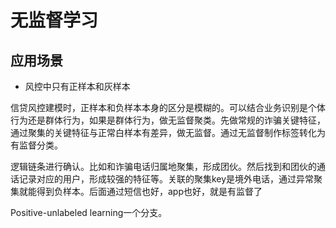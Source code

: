 # 无监督学习


## 应用场景

- 风控中只有正样本和灰样本

信贷风控建模时，正样本和负样本本身的区分是模糊的。可以结合业务识别是个体行为还是群体行为，如果是群体行为，做无监督聚类。先做常规的诈骗关键特征，通过聚集的关键特征与正常白样本有差异，做无监督。通过无监督制作标签转化为有监督分类。

逻辑链条进行确认。比如和诈骗电话归属地聚集，形成团伙。然后找到和团伙的通话记录对应的用户，形成较强的特征等。关联的聚集key是境外电话，通过异常聚集就能得到负样本。后面通过短信也好，app也好，就是有监督了

Positive-unlabeled learning一个分支。
